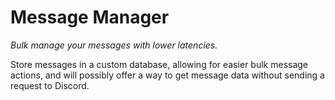 # Message Manager
*Bulk manage your messages with lower latencies.*

Store messages in a custom database, allowing for easier bulk message actions, and will possibly offer a way to get message data without sending a request to Discord.
